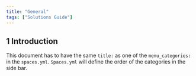 ```yaml
---
title: "General"
tags: ["Solutions Guide"]
---
```


## 1 Introduction

This document has to have the same `title:` as one of the `menu_categories:` in the `spaces.yml`.
`Spaces.yml` will define the order of the categories in the side bar.

